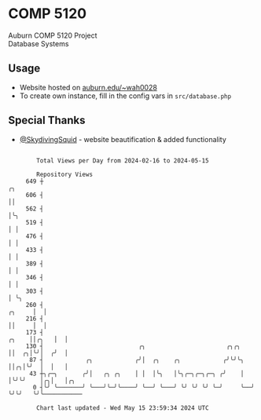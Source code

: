 # COMP 5120
Auburn COMP 5120 Project  
Database Systems

## Usage
- Website hosted on [auburn.edu/~wah0028](https://webhome.auburn.edu/~wah0028/)
- To create own instance, fill in the config vars in `src/database.php`

## Special Thanks
- [@SkydivingSquid](https://github.com/SkydivingSquid) - website beautification & added functionality

```

        Total Views per Day from 2024-02-16 to 2024-05-15

        Repository Views
     649 ┼                                                                        ╭╮
     606 ┤                                                                        ││
     562 ┤                                                                        │╰╮
     519 ┤                                                                        │ │
     476 ┤                                                                        │ │
     433 ┤                                                                        │ │
     389 ┤                                                                        │ │
     346 ┤                                                                        │ │
     303 ┤                                                                        │ ╰╮
     260 ┤                                                                 ╭╮     │  │
     216 ┤                                                                 ││     │  │
     173 ┤                                                           ╭╮    ││╭╮   │  │
     130 ┤                           ╭╮                       ╭╮╭╮   ││  ╭╮│╰╯│  ╭╯  │
      87 ┤            ╭╮            ╭╯│  ╭╮    ╭╮            ╭╯╰╯╰╮  ││╭╮│╰╯  │  │   │
      43 ┼╮╭─╮       ╭╯│   ╭╮ ╭╮    │ │  │╰╮   │╰╮╭─╮╭─╮╭─╮ ╭╯    │  │╰╯╰╯    │╭╮│   │╭╮
       0 ┤╰╯ ╰───────╯ ╰───╯╰─╯╰────╯ ╰──╯ ╰───╯ ╰╯ ╰╯ ╰╯ ╰─╯     ╰──╯        ╰╯╰╯   ╰╯╰───────────

        Chart last updated - Wed May 15 23:59:34 2024 UTC
        
```
